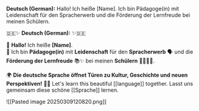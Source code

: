 **Deutsch (German):** Hallo! Ich heiße [Name]. Ich bin Pädagoge(in) mit Leidenschaft für den Spracherwerb und die Förderung der Lernfreude bei meinen Schülern.

🇩🇪✨ **Deutsch (German):** ✨🇩🇪

👋 **Hallo!** Ich heiße **[Name]**.  
🏫 Ich bin **Pädagoge(in)** mit **Leidenschaft** für den **Spracherwerb** 🗣️ und die **Förderung der Lernfreude** 📚✨ bei meinen **Schülern** 👩‍🎓👨‍🎓.

🌍 **Die deutsche Sprache öffnet Türen zu Kultur, Geschichte und neuen Perspektiven!** 🚀📖
Let's learn this beautiful [[language]] together. 
Lasst uns gemeinsam diese schöne [[Sprache]] lernen.

![[Pasted image 20250309120820.png]]




